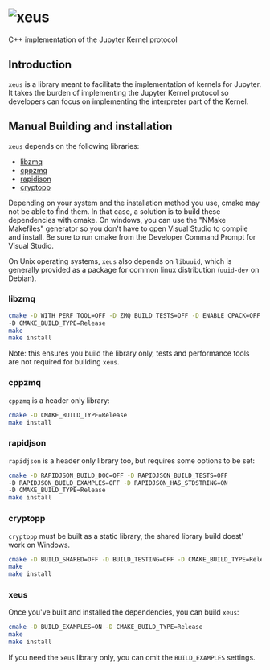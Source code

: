 # ![xeus](http://quantstack.net/assets/images/xeus.svg)

C++ implementation of the Jupyter Kernel protocol

## Introduction

`xeus` is a library meant to facilitate the implementation of kernels for Jupyter. It takes the
burden of implementing the Jupyter Kernel protocol so developers can focus on implementing the
interpreter part of the Kernel.

## Manual Building and installation

`xeus` depends on the following libraries:

 - [libzmq](https://github.com/zeromq/libzmq)
 - [cppzmq](https://github.com/zeromq/cppzmq)
 - [rapidjson](https://github.com/miloyip/rapidjson)
 - [cryptopp](https://github.com/weidai11/cryptopp)

Depending on your system and the installation method you use, cmake may not be able to find them.
In that case, a solution is to build these dependencies with cmake. On windows, you can use the
"NMake Makefiles" generator so you don't have to open Visual Studio to compile and install. Be
sure to run cmake from the Developer Command Prompt for Visual Studio.

On Unix operating systems, `xeus` also depends on `libuuid`, which is generally provided as a package for common linux distribution (`uuid-dev` on Debian).

### libzmq

```bash
cmake -D WITH_PERF_TOOL=OFF -D ZMQ_BUILD_TESTS=OFF -D ENABLE_CPACK=OFF
-D CMAKE_BUILD_TYPE=Release
make
make install
```
Note: this ensures you build the library only, tests and performance tools are not required
for building `xeus`.

### cppzmq

`cppzmq` is a header only library:

```bash
cmake -D CMAKE_BUILD_TYPE=Release
make install
```

### rapidjson

`rapidjson` is a header only library too, but requires some options to be set:

```bash
cmake -D RAPIDJSON_BUILD_DOC=OFF -D RAPIDJSON_BUILD_TESTS=OFF
-D RAPIDJSON_BUILD_EXAMPLES=OFF -D RAPIDJSON_HAS_STDSTRING=ON
-D CMAKE_BUILD_TYPE=Release
make install
```

### cryptopp

`cryptopp` must be built as a static library, the shared library build doest' work on
Windows.

```bash
cmake -D BUILD_SHARED=OFF -D BUILD_TESTING=OFF -D CMAKE_BUILD_TYPE=Release
make
make install
```

### xeus

Once you've built and installed the dependencies, you can build `xeus`:

```bash
cmake -D BUILD_EXAMPLES=ON -D CMAKE_BUILD_TYPE=Release
make
make install
```

If you need the `xeus` library only, you can omit the `BUILD_EXAMPLES` settings.

